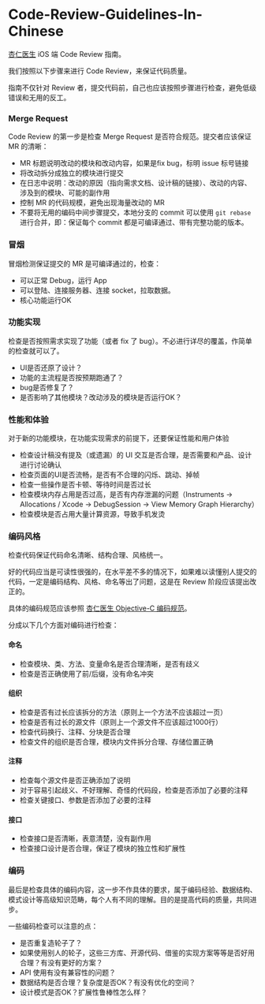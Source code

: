 # Code-Review-Guidelines-In-Chinese

[杏仁医生](https://www.xingren.com) iOS 端 Code Review 指南。

我们按照以下步骤来进行 Code Review，来保证代码质量。

指南不仅针对 Review 者，提交代码前，自己也应该按照步骤进行检查，避免低级错误和无用的反工。

### Merge Request

Code Review 的第一步是检查 Merge Request 是否符合规范。提交者应该保证 MR 的清晰：

* MR 标题说明改动的模块和改动内容，如果是fix bug，标明 issue 标号链接
* 将改动拆分成独立的模块进行提交
* 在日志中说明：改动的原因（指向需求文档、设计稿的链接）、改动的内容、涉及到的模块、可能的副作用
* 控制 MR 的代码规模，避免出现海量改动的 MR
* 不要将无用的编码中间步骤提交，本地分支的 commit 可以使用 `git rebase` 进行合并，即：保证每个 commit 都是可编译通过、带有完整功能的版本。

### 冒烟

冒烟检测保证提交的 MR 是可编译通过的，检查：

* 可以正常 Debug，运行 App
* 可以登陆、连接服务器、连接 socket，拉取数据。
* 核心功能运行OK

### 功能实现

检查是否按照需求实现了功能（或者 fix 了 bug）。不必进行详尽的覆盖，作简单的检查就可以了。

* UI是否还原了设计？
* 功能的主流程是否按预期跑通了？
* bug是否修复了？
* 是否影响了其他模块？改动涉及的模块是否运行OK？

### 性能和体验

对于新的功能模块，在功能实现需求的前提下，还要保证性能和用户体验

* 检查设计稿没有提及（或遗漏）的 UI 交互是否合理，是否需要和产品、设计进行讨论确认
* 检查页面的UI是否流畅，是否有不合理的闪烁、跳动、掉帧
* 检查一些操作是否卡顿、等待时间是否过长
* 检查模块内存占用是否过高，是否有内存泄漏的问题（Instruments -> Allocations / Xcode -> DebugSession -> View Memory Graph Hierarchy）
* 检查模块是否占用大量计算资源，导致手机发烫

### 编码风格

检查代码保证代码命名清晰、结构合理、风格统一。

好的代码应当是可读性很强的，在水平差不多的情况下，如果难以读懂别人提交的代码，一定是编码结构、风格、命名等出了问题，这是在 Review 阶段应该提出改正的。

具体的编码规范应该参照 [杏仁医生 Objective-C 编码规范](./README)。

分成以下几个方面对编码进行检查：

#### 命名

* 检查模块、类、方法、变量命名是否合理清晰，是否有歧义
* 检查是否正确使用了前/后缀，没有命名冲突

#### 组织

* 检查是否有过长应该拆分的方法（原则上一个方法不应该超过一页）
* 检查是否有过长的源文件（原则上一个源文件不应该超过1000行）
* 检查代码换行、注释、分块是否合理
* 检查文件的组织是否合理，模块内文件拆分合理、存储位置正确

#### 注释

* 检查每个源文件是否正确添加了说明
* 对于容易引起歧义、不好理解、奇怪的代码段，检查是否添加了必要的注释
* 检查关键接口、参数是否添加了必要的注释

#### 接口

* 检查接口是否清晰，表意清楚，没有副作用
* 检查接口设计是否合理，保证了模块的独立性和扩展性

### 编码

最后是检查具体的编码内容，这一步不作具体的要求，属于编码经验、数据结构、模式设计等高级知识范畴，每个人有不同的理解。目的是提高代码的质量，共同进步。

一些编码检查可以注意的点：

* 是否重复造轮子了？
* 如果使用别人的轮子，这些三方库、开源代码、借鉴的实现方案等等是否好用合理？有没有更好的方案？
* API 使用有没有兼容性的问题？
* 数据结构是否合理？复杂度是否OK？有没有优化的空间？
* 设计模式是否OK？扩展性鲁棒性怎么样？





